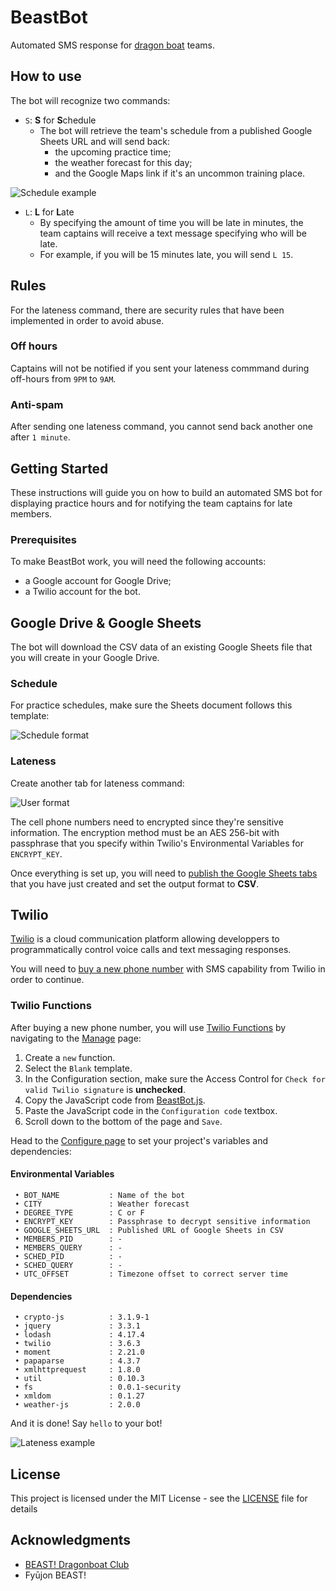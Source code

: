 # BeastBot
Automated SMS response for [dragon boat](https://en.wikipedia.org/wiki/Dragon_boat) teams.

## How to use
The bot will recognize two commands:
* `S`: **S** for **S**chedule
    * The bot will retrieve the team's schedule from a published Google Sheets URL and will send back:
        * the upcoming practice time;
        * the weather forecast for this day; 
        * and the Google Maps link if it's an uncommon training place.
        
![Schedule example](https://i.imgur.com/VIPmlbq.jpg)

* `L`: **L** for **L**ate
    * By specifying the amount of time you will be late in minutes, the team captains will receive a text message specifying who will be late. 
    * For example, if you will be 15 minutes late, you will send `L 15`.

## Rules
For the lateness command, there are security rules that have been implemented in order to avoid abuse. 

### Off hours
Captains will not be notified if you sent your lateness commmand during off-hours from `9PM` to `9AM`.

### Anti-spam
After sending one lateness command, you cannot send back another one after `1 minute`.

## Getting Started
These instructions will guide you on how to build an automated SMS bot for displaying practice hours and for notifying the team captains for late members. 

### Prerequisites
To make BeastBot work, you will need the following accounts:
* a Google account for Google Drive;
* a Twilio account for the bot.

## Google Drive & Google Sheets
The bot will download the CSV data of an existing Google Sheets file that you will create in your Google Drive. 

### Schedule
For practice schedules, make sure the Sheets document follows this template:

![Schedule format](https://i.imgur.com/CV4Q8TJ.png)

### Lateness
Create another tab for lateness command:

![User format](https://i.imgur.com/urzHVhN.png)

The cell phone numbers need to encrypted since they're sensitive information. The encryption method must be an AES 256-bit with  passphrase that you specify within Twilio's Environmental Variables for `ENCRYPT_KEY`.

Once everything is set up, you will need to [publish the Google Sheets tabs](https://support.google.com/docs/answer/37579) that you have just created and set the output format to **CSV**.

## Twilio 
[Twilio](https://www.twilio.com/) is a cloud communication platform allowing developpers to programmatically control voice calls and text messaging responses.

You will need to [buy a new phone number](https://www.twilio.com/pricing) with SMS capability from Twilio in order to continue.

### Twilio Functions
After buying a new phone number, you will use [Twilio Functions](https://www.twilio.com/functions) by navigating to the [Manage](https://www.twilio.com/console/runtime/functions/manage) page: 
1. Create a `new` function.
2. Select the `Blank` template.
3. In the Configuration section, make sure the Access Control for `Check for valid Twilio signature` is **unchecked**.
4. Copy the JavaScript code from [BeastBot.js](BeastBot.js).
5. Paste the JavaScript code in the `Configuration code` textbox. 
6. Scroll down to the bottom of the page and `Save`.

Head to the [Configure page](https://www.twilio.com/console/runtime/functions/configure) to set your project's variables and dependencies:

#### Environmental Variables
```
 • BOT_NAME           : Name of the bot
 • CITY               : Weather forecast 
 • DEGREE_TYPE        : C or F 
 • ENCRYPT_KEY        : Passphrase to decrypt sensitive information 
 • GOOGLE_SHEETS_URL  : Published URL of Google Sheets in CSV
 • MEMBERS_PID        : -                                           
 • MEMBERS_QUERY      : -                                           
 • SCHED_PID          : -                                           
 • SCHED_QUERY        : -                                           
 • UTC_OFFSET         : Timezone offset to correct server time
```

#### Dependencies
```
 • crypto-js          : 3.1.9-1
 • jquery             : 3.3.1
 • lodash             : 4.17.4
 • twilio             : 3.6.3
 • moment             : 2.21.0
 • papaparse          : 4.3.7
 • xmlhttprequest     : 1.8.0
 • util               : 0.10.3
 • fs                 : 0.0.1-security
 • xmldom             : 0.1.27
 • weather-js         : 2.0.0          
```

And it is done! Say `hello` to your bot!

![Lateness example](https://i.imgur.com/CXM1G3q.jpg)

## License
This project is licensed under the MIT License - see the [LICENSE](LICENSE) file for details

## Acknowledgments
* [BEAST! Dragonboat Club](https://www.facebook.com/BeastDragonboatClub)
* Fyūjon BEAST!
